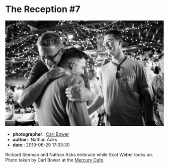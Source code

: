 # The Reception \#7

![Richard Seeman and Nathan Acks embrace](assets/2019-06-29-set-3-the-reception-07.webp)

* **photographer**:: [Carl Bower](https://carlbowerphotos.com)
* **author**:: Nathan Acks
* **date**:: 2019-06-29 17:33:30

Richard Seeman and Nathan Acks embrace while Scot Weber looks on. Photo taken by Carl Bower at the [Mercury Cafe](http://mercurycafe.com).
